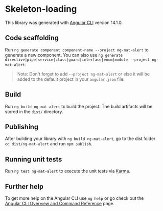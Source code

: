# Skeleton-loading

This library was generated with [Angular CLI](https://github.com/angular/angular-cli) version 14.1.0.

## Code scaffolding

Run `ng generate component component-name --project ng-mat-alert` to generate a new component. You can also use `ng generate directive|pipe|service|class|guard|interface|enum|module --project ng-mat-alert`.
> Note: Don't forget to add `--project ng-mat-alert` or else it will be added to the default project in your `angular.json` file. 

## Build

Run `ng build ng-mat-alert` to build the project. The build artifacts will be stored in the `dist/` directory.

## Publishing

After building your library with `ng build ng-mat-alert`, go to the dist folder `cd dist/ng-mat-alert` and run `npm publish`.

## Running unit tests

Run `ng test ng-mat-alert` to execute the unit tests via [Karma](https://karma-runner.github.io).

## Further help

To get more help on the Angular CLI use `ng help` or go check out the [Angular CLI Overview and Command Reference](https://angular.io/cli) page.
